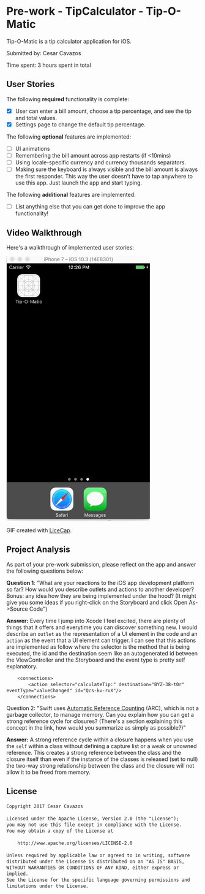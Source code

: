 # Pre-work - TipCalculator - Tip-O-Matic

Tip-O-Matic is a tip calculator application for iOS.

Submitted by: Cesar Cavazos 

Time spent: 3 hours spent in total

## User Stories

The following **required** functionality is complete:

* [X] User can enter a bill amount, choose a tip percentage, and see the tip and total values.
* [X] Settings page to change the default tip percentage.

The following **optional** features are implemented:

* [ ] UI animations
* [ ] Remembering the bill amount across app restarts (if <10mins)
* [ ] Using locale-specific currency and currency thousands separators.
* [ ] Making sure the keyboard is always visible and the bill amount is always the first responder. This way the user doesn't have to tap anywhere to use this app. Just launch the app and start typing.

The following **additional** features are implemented:

- [ ] List anything else that you can get done to improve the app functionality!

## Video Walkthrough 

Here's a walkthrough of implemented user stories:

<img src='img/demo.gif' title='Video Walkthrough' width='' alt='Video Walkthrough' />

GIF created with [LiceCap](http://www.cockos.com/licecap/).

## Project Analysis

As part of your pre-work submission, please reflect on the app and answer the following questions below:

**Question 1**: "What are your reactions to the iOS app development platform so far? How would you describe outlets and actions to another developer? Bonus: any idea how they are being implemented under the hood? (It might give you some ideas if you right-click on the Storyboard and click Open As->Source Code")

**Answer:** Every time I jump into Xcode I feel excited, there are plenty of things that it offers and everytime you can discover something new. I would describe an `outlet` as the representation of a UI element in the code and an `action` as the event that a UI element can trigger. I can see that this actions are implemented as follow where the selector is the method that is being executed, the id and the destination seem like an autogenerated id between the ViewController and the Storyboard and the event type is pretty self explanatory.

```
	<connections>
		<action selector="calculateTip:" destination="BYZ-38-t0r" eventType="valueChanged" id="Qcs-kv-ruX"/>
	</connections>
```

Question 2: "Swift uses [Automatic Reference Counting](https://developer.apple.com/library/content/documentation/Swift/Conceptual/Swift_Programming_Language/AutomaticReferenceCounting.html#//apple_ref/doc/uid/TP40014097-CH20-ID49) (ARC), which is not a garbage collector, to manage memory. Can you explain how you can get a strong reference cycle for closures? (There's a section explaining this concept in the link, how would you summarize as simply as possible?)"

**Answer:** A strong reference cycle within a closure happens when you use the `self` within a class without defining a capture list or a weak or unowned reference. This creates a strong reference between the class and the closure itself than even if the instance of the classes is released (set to null) the two-way strong relationship between the class and the closure will not allow it to be freed from memory.


## License

    Copyright 2017 Cesar Cavazos

    Licensed under the Apache License, Version 2.0 (the "License");
    you may not use this file except in compliance with the License.
    You may obtain a copy of the License at

        http://www.apache.org/licenses/LICENSE-2.0

    Unless required by applicable law or agreed to in writing, software
    distributed under the License is distributed on an "AS IS" BASIS,
    WITHOUT WARRANTIES OR CONDITIONS OF ANY KIND, either express or implied.
    See the License for the specific language governing permissions and
    limitations under the License.

